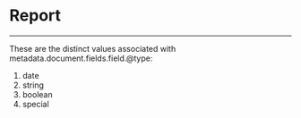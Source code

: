 # Report
---
These are the distinct values associated with metadata.document.fields.field.@type:

1. date
2. string
3. boolean
4. special
